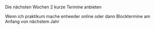Die nächsten Wochen 2 kurze Termine anbieten

Wenn ich praktikum mache entweder online oder dann Blocktermine am Anfang von nächstem Jahr